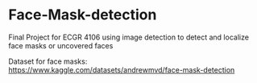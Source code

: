 # Face-Mask-detection
Final Project for ECGR 4106 using image detection to detect and localize face masks or uncovered faces

Dataset for face masks:
https://www.kaggle.com/datasets/andrewmvd/face-mask-detection

